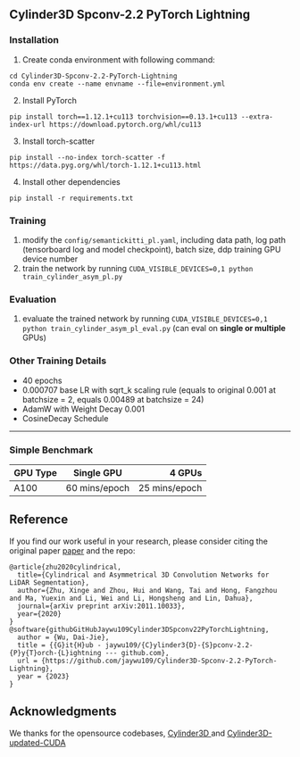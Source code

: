 ## Cylinder3D Spconv-2.2 PyTorch Lightning

### Installation
1. Create conda environment with following command:
```
cd Cylinder3D-Spconv-2.2-PyTorch-Lightning
conda env create --name envname --file=environment.yml
```
2. Install PyTorch
```
pip install torch==1.12.1+cu113 torchvision==0.13.1+cu113 --extra-index-url https://download.pytorch.org/whl/cu113
```
3. Install torch-scatter
```
pip install --no-index torch-scatter -f https://data.pyg.org/whl/torch-1.12.1+cu113.html
```
4. Install other dependencies
```
pip install -r requirements.txt
```
### Training
1. modify the `config/semantickitti_pl.yaml`, including data path, log path (tensorboard log and model checkpoint), batch size, ddp training GPU device number
2. train the network by running `CUDA_VISIBLE_DEVICES=0,1 python train_cylinder_asym_pl.py`
### Evaluation
1. evaluate the trained network by running `CUDA_VISIBLE_DEVICES=0,1 python train_cylinder_asym_pl_eval.py` (can eval on **single or multiple** GPUs)

### Other Training Details
- 40 epochs
- 0.000707 base LR with sqrt_k scaling rule (equals to original 0.001 at batchsize = 2, equals 0.00489 at batchsize = 24)
- AdamW with Weight Decay 0.001
- CosineDecay Schedule

---
### Simple Benchmark


| GPU Type | Single GPU | 4 GPUs | 
| -------------- |:---------------------:|---------------------:|
| A100 | 60 mins/epoch    | 25 mins/epoch    | 

## Reference

If you find our work useful in your research, please consider citing the original paper [paper](https://arxiv.org/pdf/2011.10033) and the repo:
```
@article{zhu2020cylindrical,
  title={Cylindrical and Asymmetrical 3D Convolution Networks for LiDAR Segmentation},
  author={Zhu, Xinge and Zhou, Hui and Wang, Tai and Hong, Fangzhou and Ma, Yuexin and Li, Wei and Li, Hongsheng and Lin, Dahua},
  journal={arXiv preprint arXiv:2011.10033},
  year={2020}
}
@software{githubGitHubJaywu109Cylinder3DSpconv22PyTorchLightning,
  author = {Wu, Dai-Jie},
  title = {{G}it{H}ub - jaywu109/{C}ylinder3{D}-{S}pconv-2.2-{P}y{T}orch-{L}ightning --- github.com},
  url = {https://github.com/jaywu109/Cylinder3D-Spconv-2.2-PyTorch-Lightning},
  year = {2023}
}
```

## Acknowledgments
We thanks for the opensource codebases, [Cylinder3D
](https://github.com/xinge008/Cylinder3D) and [Cylinder3D-updated-CUDA
](https://github.com/L-Reichardt/Cylinder3D-updated-CUDA)
